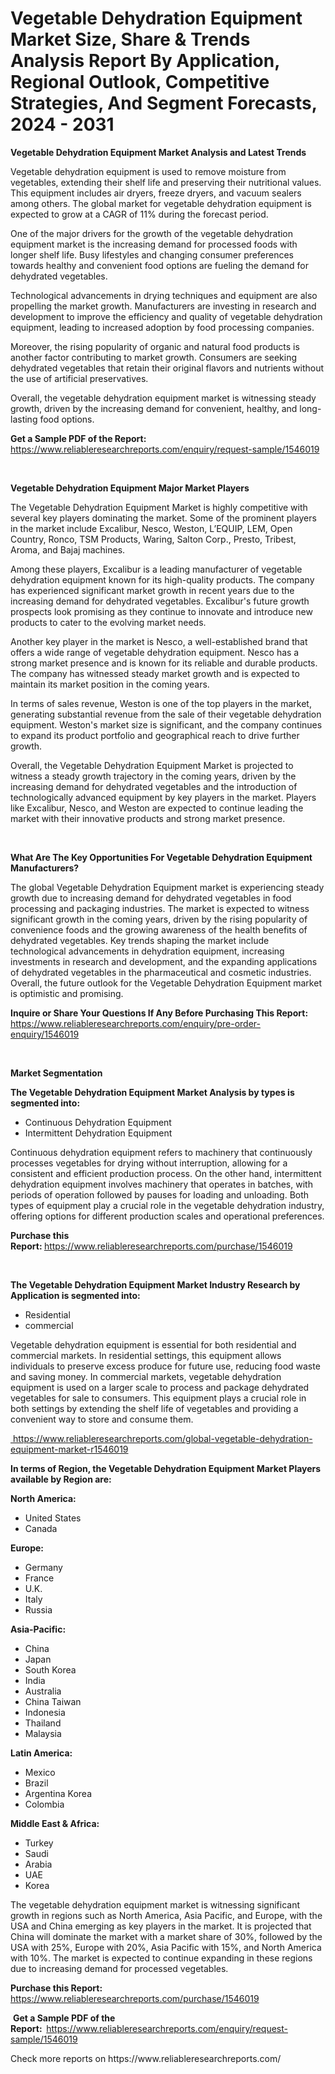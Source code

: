 <p><h1>Vegetable Dehydration Equipment Market Size, Share & Trends Analysis Report By Application, Regional Outlook, Competitive Strategies, And Segment Forecasts, 2024 - 2031</h1></p><p><strong>Vegetable Dehydration Equipment Market Analysis and Latest Trends</strong></p>
<p><p>Vegetable dehydration equipment is used to remove moisture from vegetables, extending their shelf life and preserving their nutritional values. This equipment includes air dryers, freeze dryers, and vacuum sealers among others. The global market for vegetable dehydration equipment is expected to grow at a CAGR of 11% during the forecast period.</p><p>One of the major drivers for the growth of the vegetable dehydration equipment market is the increasing demand for processed foods with longer shelf life. Busy lifestyles and changing consumer preferences towards healthy and convenient food options are fueling the demand for dehydrated vegetables.</p><p>Technological advancements in drying techniques and equipment are also propelling the market growth. Manufacturers are investing in research and development to improve the efficiency and quality of vegetable dehydration equipment, leading to increased adoption by food processing companies.</p><p>Moreover, the rising popularity of organic and natural food products is another factor contributing to market growth. Consumers are seeking dehydrated vegetables that retain their original flavors and nutrients without the use of artificial preservatives.</p><p>Overall, the vegetable dehydration equipment market is witnessing steady growth, driven by the increasing demand for convenient, healthy, and long-lasting food options.</p></p>
<p><strong>Get a Sample PDF of the Report:&nbsp;</strong> <a href="https://www.reliableresearchreports.com/enquiry/request-sample/1546019">https://www.reliableresearchreports.com/enquiry/request-sample/1546019</a></p>
<p>&nbsp;</p>
<p><strong>Vegetable Dehydration Equipment Major Market Players</strong></p>
<p><p>The Vegetable Dehydration Equipment Market is highly competitive with several key players dominating the market. Some of the prominent players in the market include Excalibur, Nesco, Weston, L’EQUIP, LEM, Open Country, Ronco, TSM Products, Waring, Salton Corp., Presto, Tribest, Aroma, and Bajaj machines.</p><p>Among these players, Excalibur is a leading manufacturer of vegetable dehydration equipment known for its high-quality products. The company has experienced significant market growth in recent years due to the increasing demand for dehydrated vegetables. Excalibur's future growth prospects look promising as they continue to innovate and introduce new products to cater to the evolving market needs.</p><p>Another key player in the market is Nesco, a well-established brand that offers a wide range of vegetable dehydration equipment. Nesco has a strong market presence and is known for its reliable and durable products. The company has witnessed steady market growth and is expected to maintain its market position in the coming years.</p><p>In terms of sales revenue, Weston is one of the top players in the market, generating substantial revenue from the sale of their vegetable dehydration equipment. Weston's market size is significant, and the company continues to expand its product portfolio and geographical reach to drive further growth.</p><p>Overall, the Vegetable Dehydration Equipment Market is projected to witness a steady growth trajectory in the coming years, driven by the increasing demand for dehydrated vegetables and the introduction of technologically advanced equipment by key players in the market. Players like Excalibur, Nesco, and Weston are expected to continue leading the market with their innovative products and strong market presence.</p></p>
<p>&nbsp;</p>
<p><strong>What Are The Key Opportunities For Vegetable Dehydration Equipment Manufacturers?</strong></p>
<p><p>The global Vegetable Dehydration Equipment market is experiencing steady growth due to increasing demand for dehydrated vegetables in food processing and packaging industries. The market is expected to witness significant growth in the coming years, driven by the rising popularity of convenience foods and the growing awareness of the health benefits of dehydrated vegetables. Key trends shaping the market include technological advancements in dehydration equipment, increasing investments in research and development, and the expanding applications of dehydrated vegetables in the pharmaceutical and cosmetic industries. Overall, the future outlook for the Vegetable Dehydration Equipment market is optimistic and promising.</p></p>
<p><strong>Inquire or Share Your Questions If Any Before Purchasing This Report:</strong> <a href="https://www.reliableresearchreports.com/enquiry/pre-order-enquiry/1546019">https://www.reliableresearchreports.com/enquiry/pre-order-enquiry/1546019</a></p>
<p>&nbsp;</p>
<p><strong>Market Segmentation</strong></p>
<p><strong>The Vegetable Dehydration Equipment Market Analysis by types is segmented into:</strong></p>
<p><ul><li>Continuous Dehydration Equipment</li><li>Intermittent Dehydration Equipment</li></ul></p>
<p><p>Continuous dehydration equipment refers to machinery that continuously processes vegetables for drying without interruption, allowing for a consistent and efficient production process. On the other hand, intermittent dehydration equipment involves machinery that operates in batches, with periods of operation followed by pauses for loading and unloading. Both types of equipment play a crucial role in the vegetable dehydration industry, offering options for different production scales and operational preferences.</p></p>
<p><strong>Purchase this Report:&nbsp;</strong><a href="https://www.reliableresearchreports.com/purchase/1546019">https://www.reliableresearchreports.com/purchase/1546019</a></p>
<p>&nbsp;</p>
<p><strong>The Vegetable Dehydration Equipment Market Industry Research by Application is segmented into:</strong></p>
<p><ul><li>Residential</li><li>commercial</li></ul></p>
<p><p>Vegetable dehydration equipment is essential for both residential and commercial markets. In residential settings, this equipment allows individuals to preserve excess produce for future use, reducing food waste and saving money. In commercial markets, vegetable dehydration equipment is used on a larger scale to process and package dehydrated vegetables for sale to consumers. This equipment plays a crucial role in both settings by extending the shelf life of vegetables and providing a convenient way to store and consume them.</p></p>
<p><a href="https://www.reliableresearchreports.com/global-vegetable-dehydration-equipment-market-r1546019">&nbsp;https://www.reliableresearchreports.com/global-vegetable-dehydration-equipment-market-r1546019</a></p>
<p><strong>In terms of Region, the Vegetable Dehydration Equipment Market Players available by Region are:</strong></p>
<p>
    <p> <strong> North America: </strong>
        <ul>
            <li>United States</li>
            <li>Canada</li>
        </ul>
        </p> 
    <p> <strong> Europe: </strong>
        <ul>
            <li>Germany</li>
            <li>France</li>
            <li>U.K.</li>
            <li>Italy</li>
            <li>Russia</li>
        </ul>
        </p> 
    <p> <strong> Asia-Pacific: </strong>
        <ul>
            <li>China</li>
            <li>Japan</li>
            <li>South Korea</li>
            <li>India</li>
            <li>Australia</li>
            <li>China Taiwan</li>
            <li>Indonesia</li>
            <li>Thailand</li>
            <li>Malaysia</li>
        </ul>
        </p> 
    <p> <strong> Latin America: </strong>
        <ul>
            <li>Mexico</li>
            <li>Brazil</li>
            <li>Argentina Korea</li>
            <li>Colombia</li>
        </ul>
        </p> 
    <p> <strong> Middle East & Africa: </strong>
        <ul>
            <li>Turkey</li>
            <li>Saudi</li>
            <li>Arabia</li>
            <li>UAE</li>
            <li>Korea</li>
        </ul>
    </p>
    </p>
<p><p>The vegetable dehydration equipment market is witnessing significant growth in regions such as North America, Asia Pacific, and Europe, with the USA and China emerging as key players in the market. It is projected that China will dominate the market with a market share of 30%, followed by the USA with 25%, Europe with 20%, Asia Pacific with 15%, and North America with 10%. The market is expected to continue expanding in these regions due to increasing demand for processed vegetables.</p></p>
<p><strong>Purchase this Report: </strong><a href="https://www.reliableresearchreports.com/purchase/1546019">https://www.reliableresearchreports.com/purchase/1546019</a></p>
<p>&nbsp;<strong>Get a Sample PDF of the Report:&nbsp;&nbsp;</strong><a href="https://www.reliableresearchreports.com/enquiry/request-sample/1546019">https://www.reliableresearchreports.com/enquiry/request-sample/1546019</a></p>
<p><strong></strong></p>
<p>Check more reports on https://www.reliableresearchreports.com/</p>
